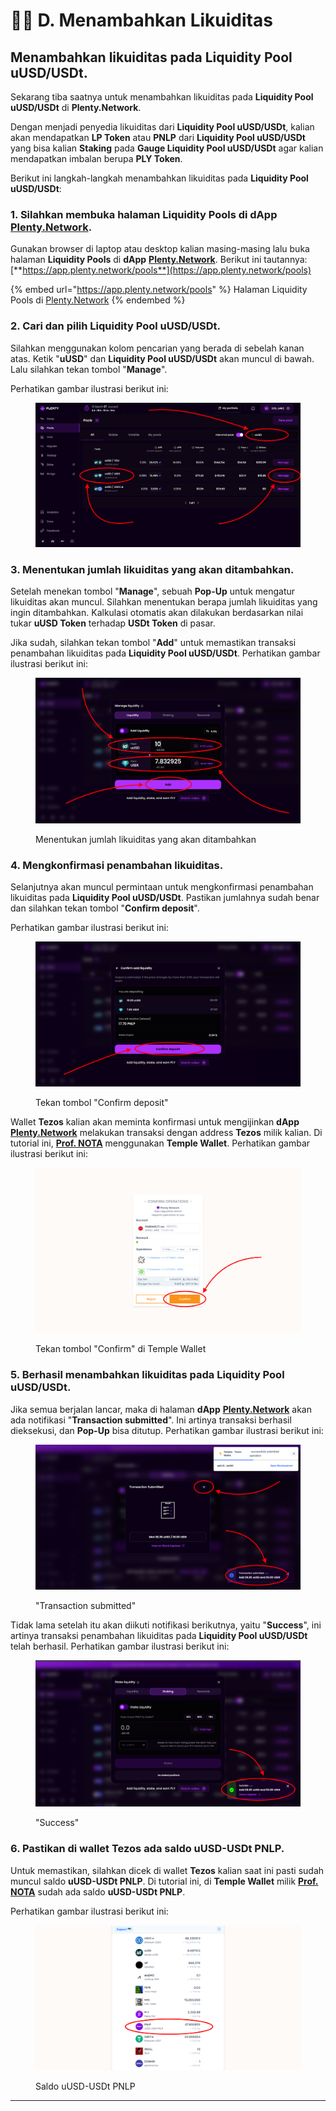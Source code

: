 # 🧑‍🌾 D. Menambahkan Likuiditas

## Menambahkan likuiditas pada **Liquidity Pool uUSD/USDt.**

Sekarang tiba saatnya untuk menambahkan likuiditas pada **Liquidity Pool uUSD/USDt** di **Plenty.Network**.

Dengan menjadi penyedia likuiditas dari **Liquidity Pool uUSD/USDt**, kalian akan mendapatkan **LP Token** atau **PNLP** dari **Liquidity Pool uUSD/USDt** yang bisa kalian **Staking** pada **Gauge Liquidity Pool uUSD/USDt** agar kalian mendapatkan imbalan berupa **PLY Token**.

Berikut ini langkah-langkah menambahkan likuiditas pada **Liquidity Pool uUSD/USDt**:

### 1. Silahkan membuka halaman Liquidity Pools di dApp [Plenty.Network](https://plenty.network/).

Gunakan browser di laptop atau desktop kalian masing-masing lalu buka halaman **Liquidity Pools** di **dApp** [**Plenty.Network**](https://plenty.network/). Berikut ini tautannya: [**https://app.plenty.network/pools**](https://app.plenty.network/pools)

{% embed url="https://app.plenty.network/pools" %}
Halaman Liquidity Pools di [Plenty.Network](https://plenty.network/)
{% endembed %}

### 2. Cari dan pilih Liquidity Pool uUSD/USDt.

Silahkan menggunakan kolom pencarian yang berada di sebelah kanan atas. Ketik "**uUSD**" dan **Liquidity Pool uUSD/USDt** akan muncul di bawah. Lalu silahkan tekan tombol "**Manage**".

Perhatikan gambar ilustrasi berikut ini:

<figure><img src="../.gitbook/assets/Screen Shot 2023-07-10 at 12.08.46.png" alt=""><figcaption></figcaption></figure>

### 3. Menentukan jumlah likuiditas yang akan ditambahkan.

Setelah menekan tombol "**Manage**", sebuah **Pop-Up** untuk mengatur likuiditas akan muncul. Silahkan menentukan berapa jumlah likuiditas yang ingin ditambahkan. Kalkulasi otomatis akan dilakukan berdasarkan nilai tukar **uUSD Token** terhadap **USDt Token** di pasar.

Jika sudah, silahkan tekan tombol "**Add**" untuk memastikan transaksi penambahan likuiditas pada **Liquidity Pool uUSD/USDt**. Perhatikan gambar ilustrasi berikut ini:

<figure><img src="../.gitbook/assets/Screen Shot 2023-07-10 at 12.11.51.png" alt=""><figcaption><p>Menentukan jumlah likuiditas yang akan ditambahkan</p></figcaption></figure>

### 4. Mengkonfirmasi penambahan likuiditas.

Selanjutnya akan muncul permintaan untuk mengkonfirmasi penambahan likuiditas pada **Liquidity Pool uUSD/USDt**. Pastikan jumlahnya sudah benar dan silahkan tekan tombol "**Confirm deposit**".

Perhatikan gambar ilustrasi berikut ini:

<figure><img src="../.gitbook/assets/Screen Shot 2023-07-10 at 12.26.44.png" alt=""><figcaption><p>Tekan tombol "Confirm deposit"</p></figcaption></figure>

Wallet **Tezos** kalian akan meminta konfirmasi untuk mengijinkan **dApp** [**Plenty.Network**](https://plenty.network/) melakukan transaksi dengan address **Tezos** milik kalian. Di tutorial ini, [**Prof. NOTA**](https://nota.endhonesa.com/) menggunakan **Temple Wallet**. Perhatikan gambar ilustrasi berikut ini:

<figure><img src="../.gitbook/assets/Screen Shot 2023-07-10 at 12.42.42.png" alt=""><figcaption><p>Tekan tombol "Confirm" di Temple Wallet</p></figcaption></figure>

### 5. Berhasil menambahkan likuiditas pada Liquidity Pool uUSD/USDt.

Jika semua berjalan lancar, maka di halaman **dApp** [**Plenty.Network**](https://plenty.network/) akan ada notifikasi "**Transaction submitted**". Ini artinya transaksi berhasil dieksekusi, dan **Pop-Up** bisa ditutup. Perhatikan gambar ilustrasi berikut ini:

<figure><img src="../.gitbook/assets/Screen Shot 2023-07-10 at 12.42.55.png" alt=""><figcaption><p>"Transaction submitted"</p></figcaption></figure>

Tidak lama setelah itu akan diikuti notifikasi berikutnya, yaitu "**Success**", ini artinya transaksi penambahan likuiditas pada **Liquidity Pool uUSD/USDt** telah berhasil. Perhatikan gambar ilustrasi berikut ini:

<figure><img src="../.gitbook/assets/Screen Shot 2023-07-10 at 12.43.14.png" alt=""><figcaption><p>"Success"</p></figcaption></figure>

### 6. Pastikan di wallet Tezos ada saldo uUSD-USDt PNLP.

Untuk memastikan, silahkan dicek di wallet **Tezos** kalian saat ini pasti sudah muncul saldo **uUSD-USDt PNLP**. Di tutorial ini, di **Temple Wallet** milik [**Prof. NOTA**](https://nota.endhonesa.com/) sudah ada saldo **uUSD-USDt PNLP**.

Perhatikan gambar ilustrasi berikut ini:

<figure><img src="../.gitbook/assets/Screen Shot 2023-07-10 at 12.53.55.png" alt=""><figcaption><p>Saldo uUSD-USDt PNLP</p></figcaption></figure>

***
